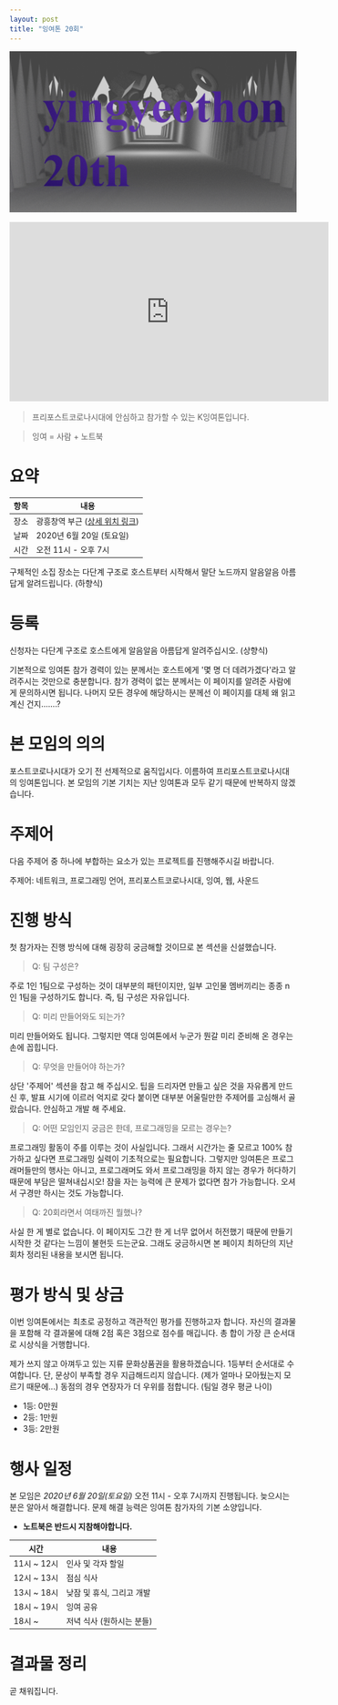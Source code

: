 ```yaml
---
layout: post
title: "잉여톤 20회"
---
```


![poster](/images/20/yyt-poster.png)

<iframe width="560" height="315" src="https://www.youtube.com/embed/UC_xqo3vY7I" frameborder="0" allow="accelerometer; autoplay; encrypted-media; gyroscope; picture-in-picture" allowfullscreen></iframe>

> 프리포스트코로나시대에 안심하고 참가할 수 있는 K잉여톤입니다.

> 잉여 = 사람 + 노트북

# 요약

| 항목 | 내용                     |
| ---- | ------------------------ |
| 장소 | 광흥창역 부근 ([상세 위치 링크](http://naver.me/G3tJvVQL))   |
| 날짜 | 2020년 6월 20일 (토요일) |
| 시간 | 오전 11시 - 오후 7시     |

구체적인 소집 장소는 다단계 구조로 호스트부터 시작해서 말단 노드까지 알음알음 아름답게 알려드립니다. (하향식)

# 등록

신청자는 다단계 구조로 호스트에게 알음알음 아름답게 알려주십시오. (상향식)

기본적으로 잉여톤 참가 경력이 있는 분께서는 호스트에게 '몇 명 더 데려가겠다'라고 알려주시는 것만으로 충분합니다. 참가 경력이 없는 분께서는 이 페이지를 알려준 사람에게 문의하시면 됩니다. 나머지 모든 경우에 해당하시는 분께선 이 페이지를 대체 왜 읽고 계신 건지.......?

# 본 모임의  의의

포스트코로나시대가 오기 전 선제적으로 움직입시다. 이름하여 프리포스트코로나시대의 잉여톤입니다. 본 모임의 기본 기치는 지난 잉여톤과 모두 같기 때문에 반복하지 않겠습니다.

# 주제어

다음 주제어 중 하나에 부합하는 요소가 있는 프로젝트를 진행해주시길 바랍니다.

주제어: 네트워크, 프로그래밍 언어, 프리포스트코로나시대, 잉여, 웹, 사운드

# 진행 방식

첫 참가자는 진행 방식에 대해 굉장히 궁금해할 것이므로 본 섹션을 신설했습니다.

> Q: 팀 구성은?

주로 1인 1팀으로 구성하는 것이 대부분의 패턴이지만, 일부 고인물 멤버끼리는 종종 n인 1팀을 구성하기도 합니다. 즉, 팀 구성은 자유입니다.

> Q: 미리 만들어와도 되는가?

미리 만들어와도 됩니다. 그렇지만 역대 잉여톤에서 누군가 뭔갈 미리 준비해 온 경우는 손에 꼽힙니다.

> Q: 무엇을 만들어야 하는가?

상단 '주제어' 섹션을 참고 해 주십시오. 팁을 드리자면 만들고 싶은 것을 자유롭게 만드신 후, 발표 시기에 이르러 억지로 갖다 붙이면 대부분 어울릴만한 주제어를 고심해서 골랐습니다. 안심하고 개발 해 주세요.

> Q: 어떤 모임인지 궁금은 한데, 프로그래밍을 모르는 경우는?

프로그래밍 활동이 주를 이루는 것이 사실입니다. 그래서 시간가는 줄 모르고 100% 참가하고 싶다면 프로그래밍 실력이 기초적으로는 필요합니다. 그렇지만 잉여톤은 프로그래머들만의 행사는 아니고, 프로그래머도 와서 프로그래밍을 하지 않는 경우가 허다하기 때문에 부담은 떨쳐내십시오! 잠을 자는 능력에 큰 문제가 없다면 참가 가능합니다. 오셔서 구경만 하시는 것도 가능합니다.

> Q: 20회라면서 여태까진 뭘했나?

사실 한 게 별로 없습니다. 이 페이지도 그간 한 게 너무 없어서 허전했기 때문에 만들기 시작한 것 같다는 느낌이 불현듯 드는군요. 그래도 궁금하시면 본 페이지 최하단의 지난 회차 정리된 내용을 보시면 됩니다.

# 평가 방식 및 상금

이번 잉여톤에서는 최초로 공정하고 객관적인 평가를 진행하고자 합니다. 자신의 결과물을 포함해 각 결과물에 대해 2점 혹은 3점으로 점수를 매깁니다. 총 합이 가장 큰 순서대로 시상식을 거행합니다.

제가 쓰지 않고 아껴두고 있는 지류 문화상품권을 활용하겠습니다. 1등부터 순서대로 수여합니다. 단, 문상이 부족할 경우 지급해드리지 않습니다. (제가 얼마나 모아뒀는지 모르기 때문에...) 동점의 경우 연장자가 더 우위를 점합니다. (팀일 경우 평균 나이)

- 1등: 0만원
- 2등: 1만원
- 3등: 2만원

# 행사 일정

본 모임은 _2020년 6월 20일(토요일)_ 오전 11시 - 오후 7시까지 진행됩니다. 늦으시는 분은 알아서 해결합니다. 문제 해결 능력은 잉여톤 참가자의 기본 소양입니다.

- **노트북은 반드시 지참해야합니다.**

| 시간        | 내용                      |
| ----------- | ------------------------- |
| 11시 ~ 12시 | 인사 및 각자 할일         |
| 12시 ~ 13시 | 점심 식사                 |
| 13시 ~ 18시 | 낮잠 및 휴식, 그리고 개발 |
| 18시 ~ 19시 | 잉여 공유                 |
| 18시 ~      | 저녁 식사 (원하시는 분들) |


# 결과물 정리

곧 채워집니다.